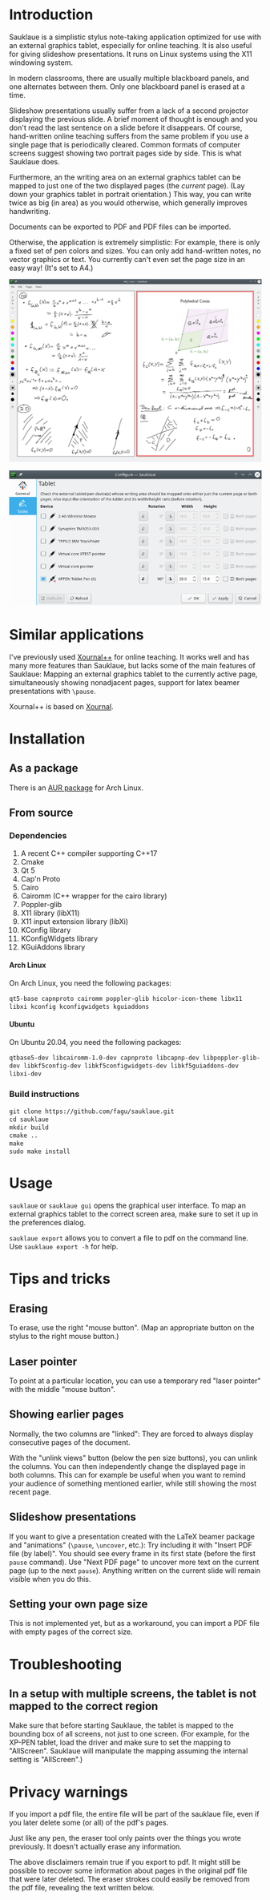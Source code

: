 # Introduction

Sauklaue is a simplistic stylus note-taking application optimized for use with an external graphics tablet, especially for online teaching. It is also useful for giving slideshow presentations. It runs on Linux systems using the X11 windowing system.

In modern classrooms, there are usually multiple blackboard panels, and one alternates between them. Only one blackboard panel is erased at a time.

Slideshow presentations usually suffer from a lack of a second projector displaying the previous slide. A brief moment of thought is enough and you don't read the last sentence on a slide before it disappears. Of course, hand-written online teaching suffers from the same problem if you use a single page that is periodically cleared. Common formats of computer screens suggest showing two portrait pages side by side. This is what Sauklaue does.

Furthermore, an the writing area on an external graphics tablet can be mapped to just one of the two displayed pages (the _current_ page). (Lay down your graphics tablet in portrait orientation.) This way, you can write twice as big (in area) as you would otherwise, which generally improves handwriting.

Documents can be exported to PDF and PDF files can be imported.

Otherwise, the application is extremely simplistic: For example, there is only a fixed set of pen colors and sizes. You can only add hand-written notes, no vector graphics or text. You currently can't even set the page size in an easy way! (It's set to A4.)

![Screenshot](docs/screenshot1.png?raw=true)

![Screenshot](docs/screenshot2.png?raw=true)

# Similar applications

I've previously used [Xournal++](<https://xournalpp.github.io/>) for online teaching. It works well and has many more features than Sauklaue, but lacks some of the main features of Sauklaue: Mapping an external graphics tablet to the currently active page, simultaneously showing nonadjacent pages, support for latex beamer presentations with `\pause`.

Xournal++ is based on [Xournal](<https://sourceforge.net/projects/xournal/>).

# Installation

## As a package

There is an [AUR package](https://aur.archlinux.org/packages/sauklaue/) for Arch Linux.

## From source

### Dependencies

1. A recent C++ compiler supporting C++17
1. Cmake
1. Qt 5
1. Cap'n Proto
1. Cairo
1. Cairomm (C++ wrapper for the cairo library)
1. Poppler-glib
1. X11 library (libX11)
1. X11 input extension library (libXi)
1. KConfig library
1. KConfigWidgets library
1. KGuiAddons library

#### Arch Linux

On Arch Linux, you need the following packages:

```
qt5-base capnproto cairomm poppler-glib hicolor-icon-theme libx11 libxi kconfig kconfigwidgets kguiaddons
```

#### Ubuntu

On Ubuntu 20.04, you need the following packages:

```
qtbase5-dev libcairomm-1.0-dev capnproto libcapnp-dev libpoppler-glib-dev libkf5config-dev libkf5configwidgets-dev libkf5guiaddons-dev libxi-dev
```

### Build instructions

```
git clone https://github.com/fagu/sauklaue.git
cd sauklaue
mkdir build
cmake ..
make
sudo make install
```

# Usage

`sauklaue` or `sauklaue gui` opens the graphical user interface. To map an external graphics tablet to the correct screen area, make sure to set it up in the preferences dialog.

`sauklaue export` allows you to convert a file to pdf on the command line. Use `sauklaue export -h` for help.

# Tips and tricks

## Erasing

To erase, use the right "mouse button". (Map an appropriate button on the stylus to the right mouse button.)

## Laser pointer

To point at a particular location, you can use a temporary red "laser pointer" with the middle "mouse button".

## Showing earlier pages

Normally, the two columns are "linked": They are forced to always display consecutive pages of the document.

With the "unlink views" button (below the pen size buttons), you can unlink the columns. You can then independently change the displayed page in both columns. This can for example be useful when you want to remind your audience of something mentioned earlier, while still showing the most recent page.

## Slideshow presentations

If you want to give a presentation created with the LaTeX beamer package and "animations" (`\pause`, `\uncover`, etc.): Try including it with "Insert PDF file (by label)". You should see every frame in its first state (before the first `pause` command). Use "Next PDF page" to uncover more text on the current page (up to the next `pause`). Anything written on the current slide will remain visible when you do this.

## Setting your own page size

This is not implemented yet, but as a workaround, you can import a PDF file with empty pages of the correct size.

# Troubleshooting

## In a setup with multiple screens, the tablet is not mapped to the correct region

Make sure that before starting Sauklaue, the tablet is mapped to the bounding box of all screens, not just to one screen. (For example, for the XP-PEN tablet, load the driver and make sure to set the mapping to "AllScreen". Sauklaue will manipulate the mapping assuming the internal setting is "AllScreen".)

# Privacy warnings
If you import a pdf file, the entire file will be part of the sauklaue file, even if you later delete some (or all) of the pdf's pages.

Just like any pen, the eraser tool only paints over the things you wrote previously. It doesn't actually erase any information.

The above disclaimers remain true if you export to pdf. It might still be possible to recover some information about pages in the original pdf file that were later deleted. The eraser strokes could easily be removed from the pdf file, revealing the text written below.
